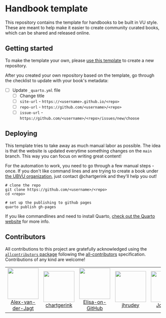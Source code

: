 # Handbook template

This repository contains the template for handbooks to be built in VU style. These are meant to help make it easier to create community curated books, which can be shared and released online. 

## Getting started 

To make the template your own, please [use this template](https://github.com/new?template_name=handbook-template&template_owner=ubvu) to create a new repository.

After you created your own repository based on the template, go through the checklist to update with your book's metadata:

- [ ] Update `_quarto.yml` file
    - [ ] Change title
    - [ ] `site-url` - `https://<username>.github.io/<repo>`
    - [ ] `repo-url` - `https://github.com/<username>/<repo>`
    - [ ] `issue-url` - `https://github.com/<username>/<repo>/issues/new/choose`

## Deploying

This template tries to take away as much manual labor as possible. The idea is that the website is updated everytime something changes on the `main` branch. This way you can focus on writing great content!

For the automation to work, you need to go through a few manual steps - once. If you don't like command lines and are trying to create a book under [the UBVU organization](https://github.com/ubvu), just contact @chartgerink and they'll help you out!

```
# clone the repo
git clone https://github.com/<username>/<repo>
cd <repo>

# set up the publishing to github pages
quarto publish gh-pages
```

If you like commandlines and need to install Quarto, [check out the Quarto website](https://quarto.org/docs/get-started/index.html) for more info.

## Contributors




<!-- ALL-CONTRIBUTORS-LIST:START - Do not remove or modify this section -->
<!-- prettier-ignore-start -->
<!-- markdownlint-disable -->

All contributions to this project are gratefully acknowledged using the [`allcontributors` package](https://github.com/ropenscilabs/allcontributors) following the [all-contributors](https://allcontributors.org) specification. Contributions of any kind are welcome!

<table>

<tr>
<td align="center">
<a href="https://github.com/Alex-van-der-Jagt">
<img src="https://avatars.githubusercontent.com/u/107620785?v=4" width="100px;" alt=""/>
</a><br>
<a href="https://github.com/ubvu/open-handbook/commits?author=Alex-van-der-Jagt">Alex-van-der-Jagt</a>
</td>
<td align="center">
<a href="https://github.com/chartgerink">
<img src="https://avatars.githubusercontent.com/u/2946344?v=4" width="100px;" alt=""/>
</a><br>
<a href="https://github.com/ubvu/open-handbook/commits?author=chartgerink">chartgerink</a>
</td>
<td align="center">
<a href="https://github.com/Elisa-on-GitHub">
<img src="https://avatars.githubusercontent.com/u/78543806?v=4" width="100px;" alt=""/>
</a><br>
<a href="https://github.com/ubvu/open-handbook/commits?author=Elisa-on-GitHub">Elisa-on-GitHub</a>
</td>
<td align="center">
<a href="https://github.com/jhrudey">
<img src="https://avatars.githubusercontent.com/u/35424147?v=4" width="100px;" alt=""/>
</a><br>
<a href="https://github.com/ubvu/open-handbook/commits?author=jhrudey">jhrudey</a>
</td>
<td align="center">
<a href="https://github.com/Jolien-S">
<img src="https://avatars.githubusercontent.com/u/142608800?v=4" width="100px;" alt=""/>
</a><br>
<a href="https://github.com/ubvu/open-handbook/commits?author=Jolien-S">Jolien-S</a>
</td>
<td align="center">
<a href="https://github.com/Karvovskaya">
<img src="https://avatars.githubusercontent.com/u/44666630?v=4" width="100px;" alt=""/>
</a><br>
<a href="https://github.com/ubvu/open-handbook/commits?author=Karvovskaya">Karvovskaya</a>
</td>
<td align="center">
<a href="https://github.com/peer35">
<img src="https://avatars.githubusercontent.com/u/5236397?v=4" width="100px;" alt=""/>
</a><br>
<a href="https://github.com/ubvu/open-handbook/commits?author=peer35">peer35</a>
</td>
</tr>

</table>

<!-- markdownlint-enable -->
<!-- prettier-ignore-end -->
<!-- ALL-CONTRIBUTORS-LIST:END -->




